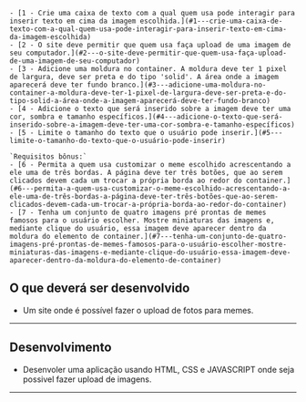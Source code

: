     - [1 - Crie uma caixa de texto com a qual quem usa pode interagir para inserir texto em cima da imagem escolhida.](#1---crie-uma-caixa-de-texto-com-a-qual-quem-usa-pode-interagir-para-inserir-texto-em-cima-da-imagem-escolhida)
    - [2 - O site deve permitir que quem usa faça upload de uma imagem de seu computador.](#2---o-site-deve-permitir-que-quem-usa-faça-upload-de-uma-imagem-de-seu-computador)
    - [3 - Adicione uma moldura no container. A moldura deve ter 1 pixel de largura, deve ser preta e do tipo 'solid'. A área onde a imagem aparecerá deve ter fundo branco.](#3---adicione-uma-moldura-no-container-a-moldura-deve-ter-1-pixel-de-largura-deve-ser-preta-e-do-tipo-solid-a-área-onde-a-imagem-aparecerá-deve-ter-fundo-branco)
    - [4 - Adicione o texto que será inserido sobre a imagem deve ter uma cor, sombra e tamanho específicos.](#4---adicione-o-texto-que-será-inserido-sobre-a-imagem-deve-ter-uma-cor-sombra-e-tamanho-específicos)
    - [5 - Limite o tamanho do texto que o usuário pode inserir.](#5---limite-o-tamanho-do-texto-que-o-usuário-pode-inserir)
   
    `Requisitos bônus:`
    - [6 - Permita a quem usa customizar o meme escolhido acrescentando a ele uma de três bordas. A página deve ter três botões, que ao serem clicados devem cada um trocar a própria borda ao redor do container.](#6---permita-a-quem-usa-customizar-o-meme-escolhido-acrescentando-a-ele-uma-de-três-bordas-a-página-deve-ter-três-botões-que-ao-serem-clicados-devem-cada-um-trocar-a-própria-borda-ao-redor-do-container)
    - [7 - Tenha um conjunto de quatro imagens pré prontas de memes famosos para o usuário escolher. Mostre miniaturas das imagens e, mediante clique do usuário, essa imagem deve aparecer dentro da moldura do elemento de container.](#7---tenha-um-conjunto-de-quatro-imagens-pré-prontas-de-memes-famosos-para-o-usuário-escolher-mostre-miniaturas-das-imagens-e-mediante-clique-do-usuário-essa-imagem-deve-aparecer-dentro-da-moldura-do-elemento-de-container)

## O que deverá ser desenvolvido

- Um site onde é possível fazer o upload de fotos para memes.

---

## Desenvolvimento

- Desenvoler uma aplicação usando HTML, CSS e JAVASCRIPT onde seja possivel fazer upload de imagens.

---

